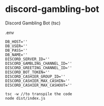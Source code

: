# discord-gambling-bot
Discord Gambling Bot (tsc)

.env
```
DB_HOST=''
DB_USER=''
DB_PASS=''
DB_NAME=''
DISCORD_SERVER_ID=''
DISCORD_GAMBLING_CHANNEL_ID=''
DISCORD_GREETING_CHANNEL_ID=''
DISCORD_BOT_TOKEN=''
DISCORD_CASHIER_GROUP_ID=''
DISCORD_CASHIER_MAX_CASHIN=''
DISCORD_CASHIER_MAX_CASHOUT=''
```

```
tsc -w //to transpile the code
node dist/index.js
```